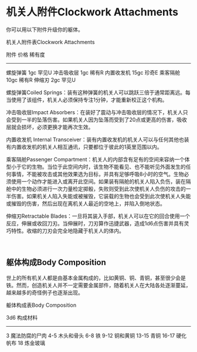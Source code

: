 # 机关人附件Clockwork Attachments

你可以用以下附件升级你的躯体。

机关人附件表Clockwork Attachments

  附件         价格   稀有度
  ------------ ------ --------
  螺旋弹簧     1gc    罕见U
  冲击吸收层   1gc    稀有R
  内置收发机   15gc   珍奇E
  乘客隔舱     10gc   稀有R
  伸缩刃       2gc    罕见U

螺旋弹簧Coiled
Springs：装有这种弹簧的机关人可以跳跃三倍于通常距离远。每当使用了该组件，机关人必须保持专注1分钟，才能重新校正这个机构。

冲击吸收层Impact
Absorbers：在装好了震动与冲击吸收层的情况下，机关人只会受到一半的坠落伤害。如果机关人因为坠落而受到了20点或更高的伤害，吸收层就会损坏，必须更换才能再次生效。

内置收发机 Internal
Transceiver：装有内置收发机的机关人可以与任何其他也装有内置收发机的机关人相互通讯，只要都位于彼此的1英里范围以内。

乘客隔舱Passenger
Compartment：机关人的内部含有足有的空间来容纳一个体型小于它的生物。当位于此空间内时，该生物不能看见、也不能听见外面发生的任何事情，不能被攻击或其他效果选为目标，并具有足够呼吸8小时的空气。生物必须使用一个动作才能进入或离开此空间。如果装有隔舱的机关人陷入负伤，装在隔舱中的生物必须进行一次力量检定掷骰，失败则受到此次使机关人负伤的攻击的一半伤害。如果机关人陷入失能或被摧毁，它装载的生物也会受到此次使机关人失能或摧毁的伤害，然后出现在离机关人最近的空地上，并陷入倒地状态。

伸缩刃Retractable
Blades：一旦将其装入手部，机关人可以在它的回合使用一个反应，伸展或收回刀刃。当伸展时，刀刃算作迅捷武器，造成1d6点伤害并具有灵巧特性。收缩的刀刃会完全地隐藏于机关人的体内。

 

## 躯体构成Body Composition

世上的所有机关人都是由基本金属构成的，比如黄铜、铜、青铜，甚至很少会是铁。然而，创造机关人并不一定需要金属部件，随着机关人在大陆各处逐渐蔓延，越来越多的奇怪例子也逐渐出现。

躯体构成表Body Composition

  3d6     构成材料
  ------- ----------------
  3       魔法防腐的尸肉
  4-5     木头和骨头
  6-8     铁
  9-12    铜和黄铜
  13-15   青铜
  16-17   硬化帆布
  18      炼金玻璃

